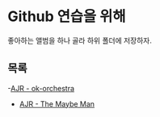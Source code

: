 # Github 연습을 위해

좋아하는 앨범을 하나 골라 하위 폴더에 저장하자.

## 목록

-[AJR - ok-orchestra](ok-orchestra/README.md)
- [AJR - The Maybe Man](the-maybe-man/README.md)
